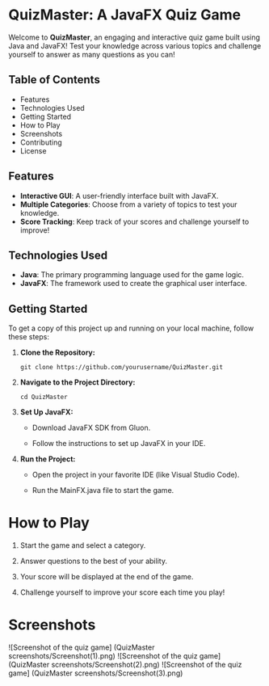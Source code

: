 # QuizMaster: A JavaFX Quiz Game

Welcome to **QuizMaster**, an engaging and interactive quiz game built using Java and JavaFX! Test your knowledge across various topics and challenge yourself to answer as many questions as you can!

## Table of Contents
- Features
- Technologies Used
- Getting Started
- How to Play
- Screenshots
- Contributing
- License

## Features
- **Interactive GUI**: A user-friendly interface built with JavaFX.
- **Multiple Categories**: Choose from a variety of topics to test your knowledge.
- **Score Tracking**: Keep track of your scores and challenge yourself to improve!

## Technologies Used
- **Java**: The primary programming language used for the game logic.
- **JavaFX**: The framework used to create the graphical user interface.

## Getting Started
To get a copy of this project up and running on your local machine, follow these steps:

1. **Clone the Repository:**
   ```
   git clone https://github.com/yourusername/QuizMaster.git
   ```
2. **Navigate to the Project Directory:**
   ```
   cd QuizMaster
   ```

3. **Set Up JavaFX:**

   - Download JavaFX SDK from Gluon.

   - Follow the instructions to set up JavaFX in your IDE.

4. **Run the Project:**

   - Open the project in your favorite IDE (like Visual Studio Code).

   - Run the MainFX.java file to start the game.

# How to Play
1. Start the game and select a category.

2. Answer questions to the best of your ability.

3. Your score will be displayed at the end of the game.

4. Challenge yourself to improve your score each time you play!

# Screenshots
![Screenshot of the quiz game]
(QuizMaster screenshots/Screenshot(1).png) 
![Screenshot of the quiz game]
(QuizMaster screenshots/Screenshot(2).png)
![Screenshot of the quiz game]
(QuizMaster screenshots/Screenshot(3).png)
     
     



